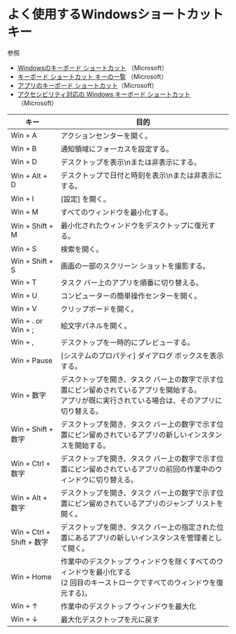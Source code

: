 # よく使用するWindowsショートカットキー

参照<br/>
* [Windowsのキーボード ショートカット](https://support.microsoft.com/ja-jp/help/12445/windows-keyboard-shortcuts) （Microsoft）<br/>
* [キーボード ショートカット キーの一覧](https://www.microsoft.com/ja-jp/enable/products/keyboard/default.aspx) （Microsoft）<br/>
* [アプリのキーボード ショートカット](https://support.microsoft.com/ja-jp/help/13805/windows-keyboard-shortcuts-in-apps)（Microsoft）<br/>
* [アクセシビリティ対応の Windows キーボード ショートカット](https://support.microsoft.com/ja-jp/help/13810/windows-keyboard-shortcuts-accessibility)（Microsoft）<br/>

|キー|目的|
|--- |--- |
|Win + A|アクションセンターを開く。|
|Win + B|通知領域にフォーカスを設定する。|
|Win + D|デスクトップを表示\nまたは非表示にする。|
|Win + Alt + D|デスクトップで日付と時刻を表示\nまたは非表示にする。|
|Win + I|[設定] を開く。|
|Win + M|すべてのウィンドウを最小化する。|
|Win + Shift + M|最小化されたウィンドウをデスクトップに復元する。|
|Win + S|検索を開く。|
|Win + Shift + S|画面の一部のスクリーン ショットを撮影する。 |
|Win + T|タスク バー上のアプリを順番に切り替える。|
|Win + U|コンピューターの簡単操作センターを開く。|
|Win + V|クリップボードを開く。 |
|Win + . or Win + ;|絵文字パネルを開く。 |
|Win + ,|デスクトップを一時的にプレビューする。 |
|Win + Pause|[システムのプロパティ] ダイアログ ボックスを表示する。 |
|Win + 数字|デスクトップを開き、タスク バー上の数字で示す位置にピン留めされているアプリを開始する。<br/>アプリが既に実行されている場合は、そのアプリに切り替える。 |
|Win + Shift + 数字|デスクトップを開き、タスク バー上の数字で示す位置にピン留めされているアプリの新しいインスタンスを開始する。|
|Win + Ctrl + 数字|デスクトップを開き、タスク バー上の数字で示す位置にピン留めされているアプリの前回の作業中のウィンドウに切り替える。|
|Win + Alt + 数字|デスクトップを開き、タスク バー上の数字で示す位置にピン留めされているアプリのジャンプ リストを開く。|
|Win + Ctrl + Shift + 数字|デスクトップを開き、タスク バー上の指定された位置にあるアプリの新しいインスタンスを管理者として開く。|
|Win + Home|作業中のデスクトップ ウィンドウを除くすべてのウィンドウを最小化する<br/> (2 回目のキーストロークですべてのウィンドウを復元する)。|
|Win + ↑|作業中のデスクトップ ウィンドウを最大化|
|Win + ↓|最大化デスクトップを元に戻す|
